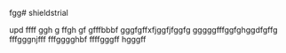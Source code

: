 fgg# shieldstrial

upd
ffff
ggh
g
ffgh
gf
gfffbbbf
gggfgffхfjggfjfggfg
gggggfffggfghggdfgffg
fffgggnjfff
fffgggghbf
ffffgggff
hgggff
